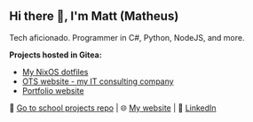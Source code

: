 ## Hi there 👋, I'm Matt (Matheus)
Tech aficionado. Programmer in C#, Python, NodeJS, and more.

**Projects hosted in Gitea:**
- [My NixOS dotfiles](https://gitea.matheusplinta.com/mfplinta/nix-configs)
- [OTS website - my IT consulting company](https://gitea.matheusplinta.com/mfplinta/ots-website)
- [Portfolio website](https://gitea.matheusplinta.com/mfplinta/portfolio)

🔗 [Go to school projects repo](https://github.com/mfplinta-byu) | 🌐 [My website](https://www.matheusplinta.com) | 💼 [LinkedIn](https://www.linkedin.com/in/matheus-plinta)
